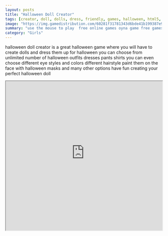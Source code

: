```yaml
---
layout: posts
title: "Halloween Doll Creator"
tags: [creator, doll, dolls, dress, friendly, games, halloween, html5, mobile, free, online, games, oyna, game, free, games, play, play, games]
image: "https://img.gamedistribution.com/60281f31781343d6bde41b199387e9be.jpg"
summary: "use the mouse to play  free online games oyna game free games play play games"
category: "Girls"
---
```


halloween doll creator is a great halloween game where you will have to create dolls and dress them up for halloween you can choose from unlimited number of halloween outfits dresses pants shirts you can even choose different eye styles and colors different hairstyle paint them on the face with halloween masks and many other options have fun creating your perfect halloween doll

<iframe width="100%" height="480px;" src="https://html5.gamedistribution.com/60281f31781343d6bde41b199387e9be/"></iframe>
